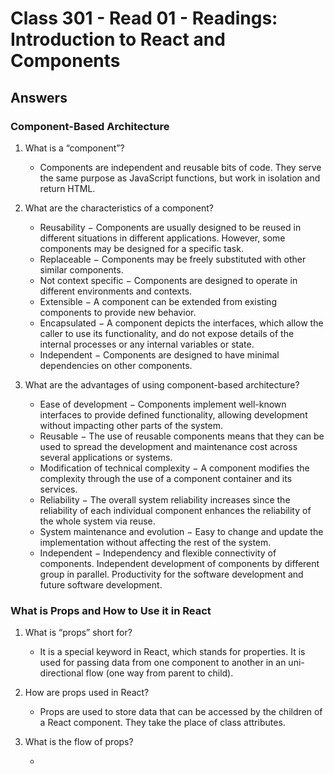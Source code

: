 # Class 301 - Read 01 - Readings: Introduction to React and Components

## Answers

### Component-Based Architecture

1. What is a “component”?

   - Components are independent and reusable bits of code. They serve the same purpose as JavaScript functions, but work in isolation and return HTML.

2. What are the characteristics of a component?

   - Reusability − Components are usually designed to be reused in different situations in different applications. However, some components may be designed for a specific task.
   - Replaceable − Components may be freely substituted with other similar components.
   - Not context specific − Components are designed to operate in different environments and contexts.
   - Extensible − A component can be extended from existing components to provide new behavior.
   - Encapsulated − A component depicts the interfaces, which allow the caller to use its functionality, and do not expose details of the internal processes or any internal variables or state.
   - Independent − Components are designed to have minimal dependencies on other components.

3. What are the advantages of using component-based architecture?

   - Ease of development − Components implement well-known interfaces to provide defined functionality, allowing development without impacting other parts of the system.
   - Reusable − The use of reusable components means that they can be used to spread the development and maintenance cost across several applications or systems.
   - Modification of technical complexity − A component modifies the complexity through the use of a component container and its services.
   - Reliability − The overall system reliability increases since the reliability of each individual component enhances the reliability of the whole system via reuse.
   - System maintenance and evolution − Easy to change and update the implementation without affecting the rest of the system.
   - Independent − Independency and flexible connectivity of components. Independent development of components by different group in parallel. Productivity for the software development and future software development.

### What is Props and How to Use it in React

1. What is “props” short for?

   - It is a special keyword in React, which stands for properties. It is used for passing data from one component to another in an uni-directional flow (one way from parent to child).

2. How are props used in React?

   - Props are used to store data that can be accessed by the children of a React component. They take the place of class attributes.

3. What is the flow of props?

   - 
